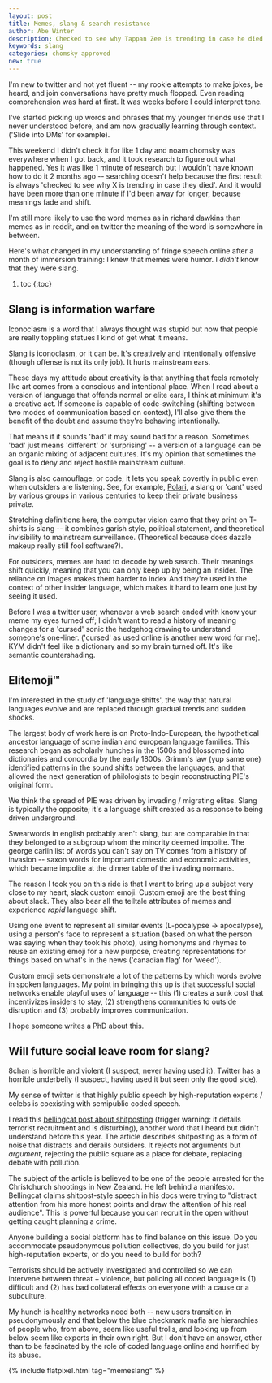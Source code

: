 ```yaml
---
layout: post
title: Memes, slang & search resistance
author: Abe Winter
description: Checked to see why Tappan Zee is trending in case he died
keywords: slang
categories: chomsky approved
new: true
---
```


I'm new to twitter and not yet fluent --
my rookie attempts to make jokes, be heard, and join conversations have pretty much flopped.
Even reading comprehension was hard at first.
It was weeks before I could interpret tone.

I've started picking up words and phrases that my younger friends use that I never understood before,
and am now gradually learning through context.
('Slide into DMs' for example).

This weekend I didn't check it for like 1 day and noam chomsky was everywhere when I got back, and it took research to figure out what happened.
Yes it was like 1 minute of research but I wouldn't have known how to do it 2 months ago --
searching doesn't help because the first result is always 'checked to see why X is trending in case they died'.
And it would have been more than one minute if I'd been away for longer, because meanings fade and shift.

I'm still more likely to use the word memes as in richard dawkins than memes as in reddit, and on twitter the meaning of the word is somewhere in between.

Here's what changed in my understanding of fringe speech online after a month of immersion training:
I knew that memes were humor.
I *didn't* know that they were slang.

1. toc
{:toc}

## Slang is information warfare

Iconoclasm is a word that I always thought was stupid but now that people are really toppling statues I kind of get what it means.

Slang is iconoclasm, or it can be.
It's creatively and intentionally offensive (though offense is not its only job).
It hurts mainstream ears.

These days my attitude about creativity is that anything that feels remotely like art comes from a conscious and intentional place.
When I read about a version of language that offends normal or elite ears, I think at minimum it's a creative act.
If someone is capable of code-switching (shifting between two modes of communication based on context), I'll also give them the benefit of the doubt and assume they're behaving intentionally.

That means if it sounds 'bad' it may sound bad for a reason.
Sometimes 'bad' just means 'different' or 'surprising' -- a version of a language can be an organic mixing of adjacent cultures.
It's my opinion that sometimes the goal is to deny and reject hostile mainstream culture.

Slang is also camouflage, or code;
it lets you speak covertly in public even when outsiders are listening.
See, for example, [Polari](https://en.wikipedia.org/wiki/Polari), a slang or 'cant' used by various groups in various centuries to keep their private business private.

Stretching definitions here, the computer vision camo that they print on T-shirts is slang --
it combines garish style, political statement, and theoretical invisibility to mainstream surveillance.
(Theoretical because does dazzle makeup really still fool software?).

For outsiders, memes are hard to decode by web search.
Their meanings shift quickly, meaning that you can only keep up by being an insider.
The reliance on images makes them harder to index
And they're used in the context of other insider language, which makes it hard to learn one just by seeing it used.

Before I was a twitter user, whenever a web search ended with know your meme my eyes turned off;
I didn't want to read a history of meaning changes for a 'cursed' sonic the hedgehog drawing to understand someone's one-liner.
('cursed' as used online is another new word for me).
KYM didn't feel like a dictionary and so my brain turned off.
It's like semantic countershading.

## Elitemoji™️

I'm interested in the study of 'language shifts', the way that natural languages evolve and are replaced through gradual trends and sudden shocks.

The largest body of work here is on Proto-Indo-European, the hypothetical ancestor language of some indian and european language families.
This research began as scholarly hunches in the 1500s and blossomed into dictionaries and concordia by the early 1800s.
Grimm's law (yup same one) identified patterns in the sound shifts between the languages, and that allowed the next generation of philologists to begin reconstructing PIE's original form.

We think the spread of PIE was driven by invading / migrating elites.
Slang is typically the opposite; it's a language shift created as a response to being driven underground.

Swearwords in english probably aren't slang, but are comparable in that they belonged to a subgroup whom the minority deemed impolite.
The george carlin list of words you can't say on TV comes from a history of invasion -- saxon words for important domestic and economic activities, which became impolite at the dinner table of the invading normans.

The reason I took you on this ride is that I want to bring up a subject very close to my heart, slack custom emoji.
Custom emoji are the best thing about slack.
They also bear all the telltale attributes of memes and experience *rapid* language shift.

Using one event to represent all similar events (L-pocalypse -> apocalypse),
using a person's face to represent a situation (based on what the person was saying when they took his photo),
using homonyms and rhymes to reuse an existing emoji for a new purpose,
creating representations for things based on what's in the news ('canadian flag' for 'weed').

Custom emoji sets demonstrate a lot of the patterns by which words evolve in spoken languages.
My point in bringing this up is that successful social networks enable playful uses of language --
this (1) creates a sunk cost that incentivizes insiders to stay, (2) strengthens communities to outside disruption and (3) probably improves communication.

I hope someone writes a PhD about this.

## Will future social leave room for slang?

8chan is horrible and violent (I suspect, never having used it).
Twitter has a horrible underbelly (I suspect, having used it but seen only the good side).

My sense of twitter is that highly public speech by high-reputation experts / celebs is coexisting with semipublic coded speech.

I read this [bellingcat post about shitposting](https://www.bellingcat.com/news/rest-of-world/2019/03/15/shitposting-inspirational-terrorism-and-the-christchurch-mosque-massacre/) (trigger warning: it details terrorist recruitment and is disturbing), another word that I heard but didn't understand before this year.
The article describes shitposting as a form of noise that distracts and derails outsiders.
It rejects not arguments but *argument*, rejecting the public square as a place for debate, replacing debate with pollution.

The subject of the article is believed to be one of the people arrested for the Christchurch shootings in New Zealand.
He left behind a manifesto.
Bellingcat claims shitpost-style speech in his docs were trying to "distract attention from his more honest points and draw the attention of his real audience".
This is powerful because you can recruit in the open without getting caught planning a crime.

Anyone building a social platform has to find balance on this issue.
Do you accommodate pseudonymous pollution collectives, do you build for just high-reputation experts, or do you need to build for both?

Terrorists should be actively investigated and controlled so we can intervene between threat + violence,
but policing all coded language is (1) difficult and (2) has bad collateral effects on everyone with a cause or a subculture.

My hunch is healthy networks need both -- new users transition in pseudonymously and that below the blue checkmark mafia are hierarchies of people who, from above, seem like useful trolls, and looking up from below seem like experts in their own right.
But I don't have an answer, other than to be fascinated by the role of coded language online and horrified by its abuse.

{% include flatpixel.html tag="memeslang" %}
